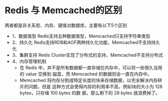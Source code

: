# Redis 与 Memcached的区别
两者都是非关系型、内存、键值对数据库，主要有以下5个区别
* 1、数据类型
Redis支持五种数据类型，Memcached只支持字符串类型
* 2、持久化
Redis支持RDB和AOF两种持久化功能，Memcached不支持持久化
* 3、集群支持
Redis Cluster实现了分布式的支持，Memcached不支持分布式
* 4、内存管理机制
  * 在 Redis 中，并不是所有数据都一直存储在内存中，可以将一些很久没用的 value 交换到
    磁盘，而 Memcached 的数据则会一直在内存中。
  * Memcached 将内存分割成特定长度的块来存储数据，以完全解决内存碎片的问题。但是
    这种方式会使得内存的利用率不高，例如块的大小为 128 bytes，只存储 100 bytes 的数
    据，那么剩下的 28 bytes 就浪费掉了。
